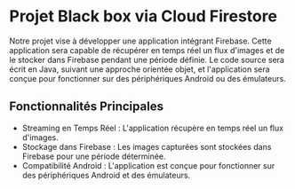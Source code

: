 # Projet Black box via Cloud Firestore 
Notre projet vise à développer une application intégrant Firebase. Cette application sera capable de récupérer en temps réel un flux d'images et de le stocker dans Firebase pendant une période définie. Le code source sera écrit en Java, suivant une approche orientée objet, et l'application sera conçue pour fonctionner sur des périphériques Android ou des émulateurs.

## Fonctionnalités Principales
- Streaming en Temps Réel : L'application récupère en temps réel un flux d'images.
- Stockage dans Firebase : Les images capturées sont stockées dans Firebase pour une période déterminée.
- Compatibilité Android : L'application est conçue pour fonctionner sur des périphériques Android et des émulateurs.


